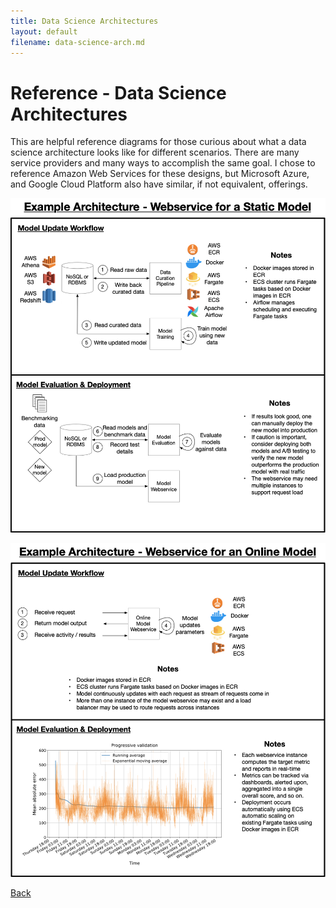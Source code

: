 ```yaml
---
title: Data Science Architectures
layout: default
filename: data-science-arch.md
--- 
```


# Reference - Data Science Architectures

This are helpful reference diagrams for those curious about what a data science architecture looks like for different scenarios. There are many service providers and many ways to accomplish the same goal. I chose to reference Amazon Web Services for these designs, but Microsoft Azure, and Google Cloud Platform also have similar, if not equivalent, offerings.

![Static Webservice](https://github.com/RicardoFrankBarrera/Data-Science-Portfolio/blob/main/Project%20one-pagers/09a%20Data%20Science%20Architectures%20-%20Webservice%20Static%20Model.jpg?raw=true)


![Online Webservice](https://github.com/RicardoFrankBarrera/Data-Science-Portfolio/blob/main/Project%20one-pagers/09b%20Data%20Science%20Architectures%20-%20Webservice%20Online%20Model.jpg?raw=true)

[Back](./)
